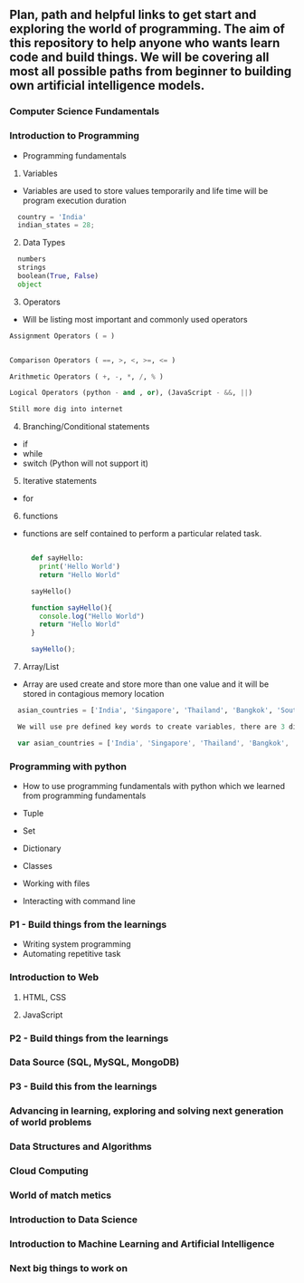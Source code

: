 ## Plan, path and helpful links to get start and exploring the world of programming. The aim of this repository to help anyone who wants learn code and build things. We will be covering all most all possible paths from beginner to building own artificial intelligence models.

### Computer Science Fundamentals

### Introduction to Programming

- Programming fundamentals

1. Variables

- Variables are used to store values temporarily and life time will be program execution duration

```Python
  country = 'India'
  indian_states = 28;

```

2. Data Types

```Python
  numbers
  strings
  boolean(True, False)
  object
```

3. Operators

- Will be listing most important and commonly used operators

```Python
Assignment Operators ( = )


Comparison Operators ( ==, >, <, >=, <= )

Arithmetic Operators ( +, -, *, /, % )

Logical Operators (python - and , or), (JavaScript - &&, ||)

Still more dig into internet

```

4. Branching/Conditional statements

- if
- while
- switch (Python will not support it)

5. Iterative statements

- for

6. functions

- functions are self contained to perform a particular related task.

  ```Python

    def sayHello:
      print('Hello World')
      return "Hello World"

    sayHello()
  ```

  ```JavaScript
    function sayHello(){
      console.log("Hello World")
      return "Hello World"
    }

    sayHello();

  ```

7. Array/List

- Array are used create and store more than one value and it will be stored in contagious memory location

```Python
  asian_countries = ['India', 'Singapore', 'Thailand', 'Bangkok', 'South Korea', 'Japan']

```

```JavaScript
  We will use pre defined key words to create variables, there are 3 different keywords and it differs among them on scope of variable

  var asian_countries = ['India', 'Singapore', 'Thailand', 'Bangkok', 'South Korea', 'Japan']

```

### Programming with python

- How to use programming fundamentals with python which we learned from programming fundamentals
- Tuple
- Set
- Dictionary
- Classes

- Working with files
- Interacting with command line

### P1 - Build things from the learnings

- Writing system programming
- Automating repetitive task

### Introduction to Web

1. HTML, CSS

2. JavaScript

### P2 - Build things from the learnings

### Data Source (SQL, MySQL, MongoDB)

### P3 - Build this from the learnings

### Advancing in learning, exploring and solving next generation of world problems

### Data Structures and Algorithms

### Cloud Computing

### World of match metics

### Introduction to Data Science

### Introduction to Machine Learning and Artificial Intelligence

### Next big things to work on

```

```
